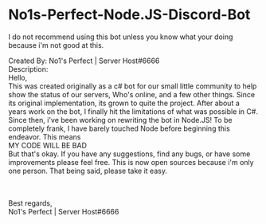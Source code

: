 # No1s-Perfect-Node.JS-Discord-Bot
 
 I do not recommend using this bot unless you know what your doing because i'm not good at this.
 
Created By: No1's Perfect | Server Host#6666<br>
Description: <br>
Hello,<br>
This was created originally as a c# bot for our small little community to help show the status of our servers, Who's online, and a few other things. Since its original implementation, its grown to quite the project. After about a years work on the bot, I finally hit the limitations of what was possible in C#. Since then, i've been working on rewriting the bot in Node.JS! To be completely frank, I have barely touched Node before beginning this endeavor. This means <br> MY CODE WILL BE BAD <br>
But that's okay. If you have any suggestions, find any bugs, or have some improvements please feel free. This is now open sources because i'm only one person. That being said, please take it easy. 

<br><br>
Best regards, <br>
    No1's Perfect | Server Host#6666
